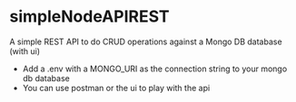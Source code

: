 # simpleNodeAPIREST

A simple REST API to do CRUD operations against a Mongo DB database (with ui)

- Add a .env with a MONGO_URI as the connection string to your mongo db database
- You can use postman or the ui to play with the api
